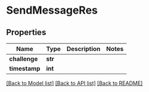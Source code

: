 # SendMessageRes

## Properties
Name | Type | Description | Notes
------------ | ------------- | ------------- | -------------
**challenge** | **str** |  | 
**timestamp** | **int** |  | 

[[Back to Model list]](../README.md#documentation-for-models) [[Back to API list]](../README.md#documentation-for-api-endpoints) [[Back to README]](../README.md)

